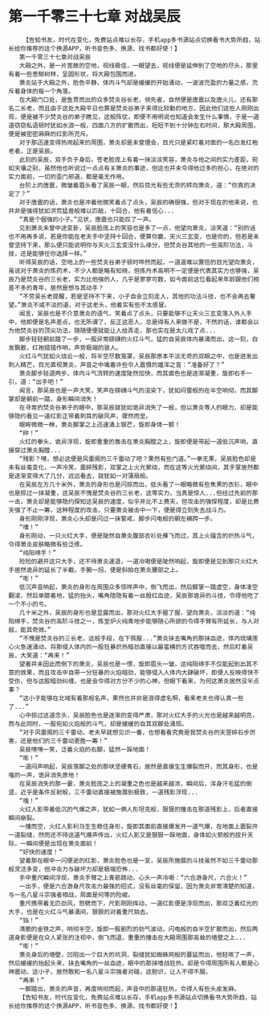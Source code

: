 # 第一千零三十七章 对战吴辰
        【告知书友，时代在变化，免费站点难以长存，手机app多书源站点切换看书大势所趋，站长给你推荐的这个换源APP，听书音色多、换源、找书都好使！】
       第一千零三十七章对战吴辰
       大殿之外，是一片宽敞的空地，视线极佳，一眼望去，视线便是延伸到了空地的尽头，那里有着一些葱郁树林，呈圆形状，将大殿包围而进。
       萧炎站于大殿之外，脸色平静，体内斗气却是缓缓的开始涌动，一波波充盈的力量之感，充斥着身体的每一个角落。
       在大殿门口处，是鱼贯而出的众多焚炎谷长老，领先者，自然便是唐震以及唐火儿，还有那名二长老，而且由于这处大殿平日也算是焚炎谷弟子来得比较勤的地方，因此他们这些人刚刚出现，便是被不少焚炎谷的弟子瞧见，这般阵仗，即便不用明说也知道会发生什么事情，于是一道道窃窃私语顿时犹如水浪一般，四面八方的扩散而出，短短不到十分钟左右时间，那大殿周围，便是被密密麻麻的红影所充斥。
       对于那迅速变得热闹起来的周围，萧炎却是未曾理会，目光只是紧盯着对面的一名白发红袍老者，正是吴辰。
       此刻的吴辰，双手负于身后，苍老脸庞上有着一抹淡淡笑容，萧炎与他之间的实力差距，宛如天壤之别，虽然他也听说过一点点有关萧炎的事迹，但这也并未令得他过多的担心，在绝对的实力面前，一切的歪门邪道，都是毫无作用。
       台阶上的唐震，微皱着眉头看了吴辰一眼，然后目光有些无奈的转向萧炎，道：“你真的决定了？”
       对于唐震的话，萧炎也是冲着他微笑着点了点头，吴辰的确很强，但对于现在的他来说，也并非是强得犹如洪荒猛兽般难以匹敌，十回合，他有着信心...
       “真是个倔强的小子。”见状，唐震也只能叹了一声。
       见到萧炎未曾中途变卦，吴辰脸庞上的笑容也是多了一点，他望向萧炎，淡笑道：“别的话也不用再多说，若是你能在老夫手中坚持十回合，便算你赢，天火三玄变，也是你的，但若是未曾坚持下来，那么便只能说明你与天火三玄变没什么缘分，但焚炎谷其他的一些高阶功法，斗技，还是能够任你选择一样。”
       听得吴辰的话，空地上的一些焚炎谷弟子顿时哗然而起，一道道难以置信的目光望向萧炎，虽说对于萧炎的炼药术，不少人都是略有知晓，但炼丹术高明不一定便是代表其实力也够强，吴辰乃是焚炎谷的三长老，实力比他强的人，几乎是寥寥可数，如今面前这位看起来年龄跟他们相差不多的青年，居然是想与其动手？
       “不劳吴长老提醒，若是坚持不下来，小子自会立刻走人，其他的功法斗技，也不会再去奢望。”萧炎不咸不淡的道，对于这老头，他着实有些不太感冒。
       闻言，吴辰也是不介意萧炎的语气，笑着点了点头，只要能够不让天火三玄变落入外人手中，他即便是名声差点，也无所谓了，反正这恶人，总是得有人来做不是，不然的话，谁都会以为他焚炎谷的顶尖功法，随随便便就能让人给弄走，那也实在是太儿戏了点...
       脚步轻轻朝前踏了一步，一股异常磅礴的火红斗气，猛的自吴辰体内暴涌而出，这一刻，白发飘散，红袍猎猎作响，声势极端的骇人。
       火红斗气犹如火烧云一般，将半空尽数笼罩，吴辰那原本平淡无奇的双眼之中，也是迸发出刺人精芒，目光直视萧炎，声音之中噙着许些令人震慑的雄浑之音：“准备好了？”
       萧炎脚步轻退两步，体内斗气流转的速度陡然加快，而其面色也是逐渐凝重，旋即右手一引，道：“出手吧！”
       闻言，那吴辰也是一声大笑，笑声在磅礴斗气的渲染下，犹如闷雷般的在半空响彻，而其脚掌却是朝前一踏，身形瞬间消失！
       在寻常的焚炎谷弟子的眼中，那吴辰就犹如诡异消失了一般，但以萧炎等人的眼力，却是能够隐约看见一道红影正带着刺耳的破风声，骤然而至。
       眼眸微微一眯，萧炎脚掌之上迅速涌上银芒，旋即身体一颤！
       “砰！”
       火红的拳头，诡异浮现，旋即重重的轰击在萧炎胸膛之上，旋即便是带起一道低沉声响，直接穿过萧炎胸膛...
       “残影？嘿，想必这便是风雷阁的三千雷动了吧？果然有些门道。”一拳无果，吴辰脸色却是未有丝毫变化，一声冷笑，震碎残影，双掌之上火光萦绕，而在这等火光萦绕间，其手掌居然都是逐渐变得大了几分，远远看去，就犹如一对蒲扇般。
       在吴辰左方几十米外，萧炎的身形也是闪掠而出，低头看了一眼略微有些焦黑的衣衫，眼中也是掠过一抹凝重，这吴辰不愧是焚炎谷的三长老，这等实力，当真是惊人...但经过先前的那一击，萧炎却是能够隐约探知这吴辰的速度，似乎并比不上费天，但攻击的强悍程度，却是比费天强了不止一筹，这种程度的攻击，只要萧炎被击中一下，便是得立刻失去战斗力。
       身形刚刚浮现，萧炎心头却是闪过一抹警戒，脚步闪电般的朝左横跨一步。
       “噗！”
       身形刚动，一只火红大手，便是陡然自萧炎腹部衣衫处搽飞而过，其上火蕴含的炽热斗气，令得萧炎皮肤略微有些泛疼。
       “纯阳绵手！”
       险险的避开这只大手，还不待萧炎速退，一道冷喝便是陡然响起，旋即便是见到那只火红大手居然诡异的延长了半截，手腕一拐，便是斜拍在萧炎腰部之上。
       “嘭！”
       低沉声音响起，萧炎的身形在周围众多惊哗声中，倒飞而出，然后脚掌一踏虚空，身体凌空翻滚，然后单膝着地，猛的抬头，嘴角隐隐有着一丝殷红血迹，吴辰那诡异的斗技，令得他吃了一个不小的亏。
       几十米之外，吴辰的身形也是显露而出，那对火红大手握了握，望向萧炎，淡淡的道：“纯阳绵手，焚炎谷的高阶斗技之一，炼至炉火纯青地步能够随心所欲的令得手臂有所延长，与人对敌，能其奇效。”
       “不愧是焚炎谷的三长老，这般手段，在下佩服...”萧炎抹去嘴角的那抹血迹，体内琉璃莲心火急速涌动，将那侵入体内的一股狂暴炽热暗劲直接以最蛮横的方式吞噬而去，然后盯着吴辰，大笑道：“再来！”
       望着并未因此而倒下的萧炎，吴辰也是一愣，旋即眉头一皱，这纯阳绵手不仅能起到出其不意的效果，而且攻击中自带一分狂暴的火焰暗劲，能够侵入人体内大肆破坏，即便人反映得快不受伤，但与这股暗劲纠缠，也是会令得对方分不少的心神，但眼下看来，为何这萧炎居然没半点事？
       “这小子能够在北域有着那般名声，果然也并非是浪得虚名啊，看来老夫也得认真一些了...”
       心中掠过这道念头，吴辰脸色也是逐渐的变得严肃，那对火红大手的火光也是越来越明亮，而与此同时，一股宛如火焰般的斗气，却是缓缓的自其双脚处涌现。
       “对于风雷阁的三千雷动，老夫早就想见识一番，也想看看究竟是我焚炎谷的天罡碎石步厉害，还是他们的三千雷动更胜一筹！”
       吴辰嘿嘿一笑，泛着火焰的右脚，猛然一跺地面！
       “嘭！”
       一道闷声响起，吴辰落脚之处的那块坚硬青石，居然是直接生生爆裂而开，而其身形，也是嗤的一声，诡异消失原地！
       在吴辰消失的那一霎，萧炎脸庞之上的凝重之色也是越来越浓，瞬间后，浑身汗毛猛的倒竖，近乎是条件反射般，三千雷动直接被施展到极致，一道残影浮现...
       “嗤！”
       火红人影带着低沉的气爆之声，犹如一俩人形坦克般，狠狠的撞击在那道残影上，后者直接瞬间崩裂。
       一撞而空，火红人影利马生生稳住身形，旋即其面前直接爆发开一道气爆，在地面上震裂开一道裂缝，然而还不待这道气爆声传出，火红人影又是狠狠一跺地面，身体如火箭般的拔升天际，一瞬间便是出现在萧炎面前！
       “好快的速度！”
       望着那在眼中一闪便逝的红影，萧炎脸色也是一变，吴辰所施展的斗技虽然不如三千雷动那般灵活多变，但冲击力与破坏力却是极端恐怖...
       手中重尺瞬间浮现，萧炎手臂之上青筋跳动，心头一声冷喝：“六合游身尺，六合火！”
       一出手，便是六合游身尺攻击力最强的招式，没有丝毫的保留，因为萧炎非常清楚的知道，与一名八星斗宗强者相战，局面是何等的险峻。
       重尺携带着无匹劲风，怒劈而下，尺影刚刚挥动，一道红影便是浮现而出，那双泛着红光的大手，也是在火红斗气暴涌间，狠狠的对着重尺拍去。
       “铛！”
       清脆的金铁之声，响彻半空，旋即一股剧烈的劲气波动，闪电般的自半空扩散而出，然后两道身影便是在众人紧张的注视中，倒飞而退，重重的撞击在大殿周围那高耸的墙壁之上...
       “嘭！”
       萧炎身后的墙壁，凹陷出一个巨大的坑洞，裂缝犹如蜘蛛网般的蔓延而出，他轻咳了一声，然后缓缓的抬起头来，抹去嘴角的一丝血迹，眼中的那抹嗜战狂热，却是令得周围所有人都是心神震动，这小子，居然敢和一名八星斗宗强者对碰，这胆识，让人不得不服。
       “再来！”
       一脚踏出，萧炎的声音，再度响彻而起，声音中的那道狂热，令得人有些头皮发麻。
       【告知书友，时代在变化，免费站点难以长存，手机app多书源站点切换看书大势所趋，站长给你推荐的这个换源APP，听书音色多、换源、找书都好使！】